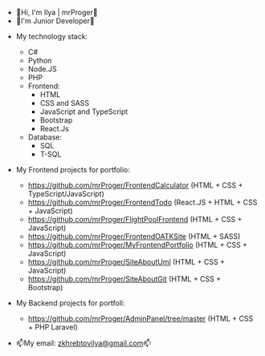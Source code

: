 - 👋Hi, I'm Ilya | mrProger👋
- 👶I'm Junior Developer👶
+ My technology stack:
  + C#
  + Python
  + Node.JS
  + PHP
  + Frontend:
    + HTML
    + CSS and SASS
    + JavaScript and TypeScript
    + Bootstrap
    + React.Js
  + Database:
    + SQL
    + T-SQL

+ My Frontend projects for portfolio:
  + https://github.com/mrProger/FrontendCalculator (HTML + CSS + TypeScript/JavaScript)
  + https://github.com/mrProger/FrontendTodo (React.JS + HTML + CSS + JavaScript)
  + https://github.com/mrProger/FlightPoolFrontend (HTML + CSS + JavaScript)
  + https://github.com/mrProger/FrontendOATKSite (HTML + SASS)
  + https://github.com/mrProger/MyFrontendPortfolio (HTML + CSS + JavaScript)
  + https://github.com/mrProger/SiteAboutUml (HTML + CSS + JavaScript)
  + https://github.com/mrProger/SiteAboutGit (HTML + CSS + Bootstrap)

+ My Backend projects for portfoli:
  + https://github.com/mrProger/AdminPanel/tree/master (HTML + CSS + PHP Laravel) 

- 📫My email: zkhrebtovilya@gmail.com📫
